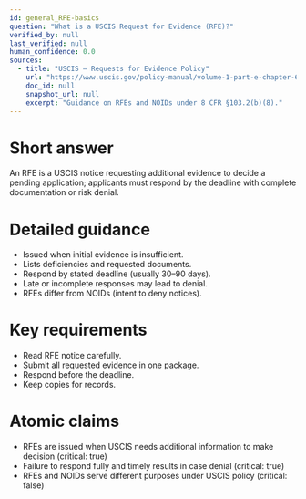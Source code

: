 ```yaml
---
id: general_RFE-basics
question: "What is a USCIS Request for Evidence (RFE)?"
verified_by: null
last_verified: null
human_confidence: 0.0
sources:
  - title: "USCIS – Requests for Evidence Policy"
    url: "https://www.uscis.gov/policy-manual/volume-1-part-e-chapter-6"
    doc_id: null
    snapshot_url: null
    excerpt: "Guidance on RFEs and NOIDs under 8 CFR §103.2(b)(8)."
---
```


# Short answer
An RFE is a USCIS notice requesting additional evidence to decide a pending application; applicants must respond by the deadline with complete documentation or risk denial.

# Detailed guidance
- Issued when initial evidence is insufficient.  
- Lists deficiencies and requested documents.  
- Respond by stated deadline (usually 30–90 days).  
- Late or incomplete responses may lead to denial.  
- RFEs differ from NOIDs (intent to deny notices).  

# Key requirements
- Read RFE notice carefully.  
- Submit all requested evidence in one package.  
- Respond before the deadline.  
- Keep copies for records.  

# Atomic claims
- RFEs are issued when USCIS needs additional information to make decision (critical: true)
- Failure to respond fully and timely results in case denial (critical: true)
- RFEs and NOIDs serve different purposes under USCIS policy (critical: false)


